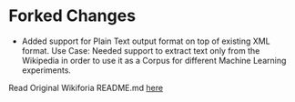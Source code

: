 Forked Changes
==============

* Added support for Plain Text output format on top of existing XML format. Use Case: Needed support to extract text only from the Wikipedia in order to use it as a Corpus for different Machine Learning experiments.



Read Original Wikiforia README.md [here](https://github.com/marcusklang/wikiforia)
